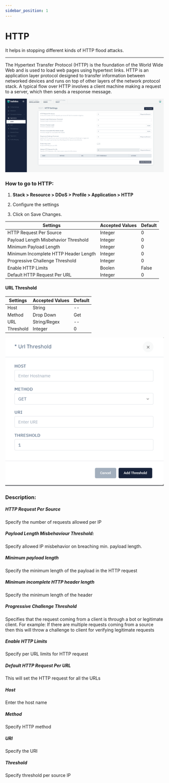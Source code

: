 ```yaml
---
sidebar_position: 1
---
```


# HTTP

It helps in stopping different kinds of HTTP flood attacks.

---


The Hypertext Transfer Protocol (HTTP) is the foundation of the World Wide Web and is used to load web pages using hypertext links. HTTP is an application layer protocol designed to transfer information between networked devices and runs on top of other layers of the network protocol stack. A typical flow over HTTP involves a client machine making a request to a server, which then sends a response message.

![http_settings](\img\ddos\v2\http.png)

### **How to go to HTTP:**

1. **Stack > Resource > DDoS > Profile > Application > HTTP**

2. Configure the settings 

3. Click on Save Changes.

| Settings                              | Accepted Values | Default |
|---------------------------------------|-----------------|---------|
| HTTP Request Per Source               | Integer         | 0       |
| Payload Length Misbehavior Threshold  | Integer         | 0       |
| Minimum Payload Length                | Integer         | 0       |
| Minimum Incomplete HTTP Header Length | Integer         | 0       |
| Progressive Challenge Threshold       | Integer         | 0       |
| Enable HTTP Limits                    | Boolen          | False   |
| Default HTTP Request Per URL          | Integer         | 0       |

#### **URL Threshold**

| Settings  | Accepted Values  | Default |
|-----------|------------------|---------|
| Host      | String           | --      |
| Method    | Drop Down        | Get     |
| URL       | String/Regex     | --      |
| Threshold | Integer          | 0       |

![url_threshold](\img\ddos\ddos15.png)

### **Description:**

##### **HTTP Request Per Source**

Specify the number of requests allowed per IP

##### **Payload Length Misbehaviour Threshold:**

Specify allowed IP misbehavior on breaching min. payload length.

##### **Minimum payload length**

Specify the minimum length of the payload in the HTTP request
##### **Minimum incomplete HTTP header length**

Specify the minimum length of the header

##### **Progressive Challenge Threshold**

Specifies that the request coming from a client is through a bot or legitimate client. For example: If there are multiple requests coming from a source then this will throw a challenge to client for verifying legitimate requests

##### **Enable HTTP Limits**

Specify per URL limits for HTTP request

##### **Default HTTP Request Per URL**

This will set the HTTP request for all the URLs

##### **Host**

Enter the host name

##### **Method**
Specify HTTP method

##### **URI**

Specify the URI

##### **Threshold**

Specify threshold per source IP